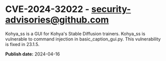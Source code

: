 # CVE-2024-32022 - security-advisories@github.com

Kohya_ss is a GUI for Kohya's Stable Diffusion trainers. Kohya_ss  is vulnerable to command injection in basic_caption_gui.py. This vulnerability is fixed in 23.1.5.

**Publish date:** 2024-04-16
